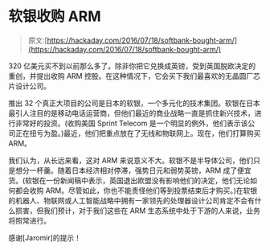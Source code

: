 # 软银收购 ARM

> 原文:[https://hackaday.com/2016/07/18/softbank-bought-arm/](https://hackaday.com/2016/07/18/softbank-bought-arm/)

320 亿美元买不到以前那么多了。除非你把它兑换成英镑，受到英国脱欧决定的重创，并提出收购 ARM 控股。在这种情况下，它会买下我们最喜欢的无晶圆厂芯片设计公司。

推出 32 个真正大项目的公司是日本的软银，一个多元化的技术集团。软银在日本最引人注目的是移动电话运营商，但他们最近的商业战略一直是抓住新兴技术，进行非常好的投资。(收购美国 Sprint Telecom 是一个明显的例外，他们表示该公司正在扭亏为盈。)最近，他们把重点放在了无线和物联网上。现在，他们打算购买 ARM。

我们认为，从长远来看，这对 ARM 来说意义不大。软银不是半导体公司，他们只是想分一杯羹。随着日本经济相对停滞，强势日元和弱势英镑，ARM 成了便宜货。(软银在一份新闻稿中表示，英国退出欧盟没有影响他们的决定，他们无论如何都会收购 ARM。尽管如此，你也不能责怪他们等到投票结束后才购买。)在软银的机器人、物联网或人工智能战略中拥有一家领先的处理器设计公司肯定不会有什么损害，但我们预计，对于我们这些在 ARM 生态系统中处于下游的人来说，业务将照常进行。

感谢[Jaromir]的提示！
